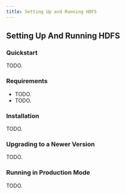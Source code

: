 ```yaml
---
title: Setting Up and Running HDFS
---
```


## Setting Up And Running HDFS

### Quickstart

TODO.

### Requirements

* TODO.
* TODO.

### Installation

TODO.


### Upgrading to a Newer Version

TODO.

### Running in Production Mode

TODO.
